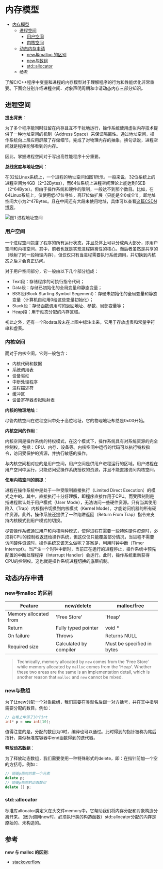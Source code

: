 # 内存模型

- [内存模型](#内存模型)
  - [进程空间](#进程空间)
    - [用户空间](#用户空间)
    - [内核空间](#内核空间)
  - [动态内存申请](#动态内存申请)
    - [new与malloc 的区别](#new与malloc-的区别)
    - [new与数组](#new与数组)
    - [std::allocator](#stdallocator)
  - [参考](#参考)

了解C/C++程序中变量和进程的内存模型对于理解程序的行为和性能优化非常重要。下面会分别介绍进程空间、对象声明周期和申请动态内存三部分知识。

## 进程空间

**提出背景**：

为了多个程序能同时驻留在内存且互不干扰地运行，操作系统使用虚拟内存技术提供了一种地址空间的机制（Address Space）来保证隔离性。通过地址空间，操作系统向上层应用屏蔽了存储细节，完成了对物理内存的抽象。换句话说，进程空间就是程序能够看到的内存。

因此，掌握进程空间对于写出高性能程序十分重要。

**总线宽度与地址空间**：

在32位Linux系统上，一个进程的地址空间如图1所示。一般来说，32位系统上的进程空间为4GB（2^32Bytes），而64位系统上进程空间理论上能达到16EB（2^64Byte）。但由于操作系统和硬件的限制，一般达不到那个数目。比如，在64Linux系统上，仅使用低47位寻址，高17位做扩展（只能是全0或全1），即地址空间大小为2^47Bytes。且在中间还有大段未使用地址，具体可以查看[这篇CSDN博客](https://blog.csdn.net/hbuxiaofei/article/details/109517919)。

![图1 进程地址空间](https://gabrieletolomei.files.wordpress.com/2013/10/program_in_memory2.png)

### 用户空间

一个进程空间包含了程序的所有运行状态，并且总体上可以分成两大部分，即用户空间和内核空间。其中，前者也就是实现进程隔离性的核心。而后者虽然是共享的（映射了同一段物理内存），但仅仅只有当进程需要执行系统调用，并切换到内核态之后才会真正访问。

对于用户空间部分，它一般由以下几个部分组成：

- Text段：存储程序的可执行指令代码；
- Data段：存储已初始化的全局变量和静态变量；
- BSS段(Block Starting Symbol Segement)：存储未初始化的全局变量和静态变量（计算机自动用0给这些变量初始化）；
- Stack段：存储函数调用时的返回地址、参数、局部变量等；
- Heap段：用于动态分配的内存区域。

初此之外，还有一个Rodata段未在上图中标注出来，它用于存放虚表和常量字符串和虚表。

### 内核空间

而对于内核空间，它则一般包含：

- 内核代码和数据
- 系统调用表
- 设备驱动
- 中断处理程序
- 进程描述符
- 缓冲区
- 设备寄存器虚拟映射表

**内核的物理地址**：

尽管内核空间在进程空间中处于高位地址，它的物理地址却总是0x00开始。

**内核空间的作用**：

内核空间是操作系统的特权模式，在这个模式下，操作系统具有对系统资源的完全控制权，包括：CPU、内存、设备等。内核空间中运行的代码可以执行特权指令，访问受保护的资源，并执行敏感的操作。

与内核空间相对应的是用户空间，用户空间是供用户进程运行的区域。用户进程在用户空间中运行，只能访问受操作系统授权的资源，并且不能直接访问内核空间。

**使用内核空间的前提**：

进程在操作系统中是处于一种受限制直接执行（Limited Direct Execution）的模式之中的。其中，直接执行十分好理解，即程序直接作用于CPU。而受限制则是指进程默认处于用户模式（User Mode），无法访问一些硬件资源。只有当其使用陷入（Trap）内核指令切换到内核模式（Kernel Mode），才能访问机器的所有硬件资源。此外，操作系统还提供了一种陷阱返回（Return From Trap）指令来支持内核模式到用户模式的切换。

尽管操作系统通过用户和内核两种模式，使得进程在需要一些特殊硬件资源时，必须将CPU的控制权返还给操作系统，但这仅仅只能覆盖部分情况，当进程不需要访问硬件资源时，操作系统又该怎么做呢？答案是，利用时钟中断（Timer Interrupt）。当产生一个时钟中断时，当前正在运行的进程停止，操作系统中预先配置的中断处理程序（Interrupt Handler）会运行。此时，操作系统重新获得CPU的控制权。这也就是操作系统进程切换的底层机制。

## 动态内存申请

### new与malloc 的区别

| Feature               | new/delete             | malloc/free                |
| --------------------- | ---------------------- | -------------------------- |
| Memory allocated from | 'Free Store'           | 'Heap'                     |
| Return                | Fully typed pointer    | void *                     |
| On failure            | Throws                 | Returns NULL               |
| Required size         | Calculated by compiler | Must be specified in bytes |

> Technically, memory allocated by `new` comes from the 'Free Store' while memory allocated by `malloc` comes from the 'Heap'. Whether these two areas are the same is an implementation detail, which is another reason that `malloc` and `new` cannot be mixed.

### new与数组

为了让new分配一个对象数组，我们需要在类型名后跟一对方括号，并在其中指明需要分配的数目。例如：

```c++
// 在堆上申请了10个int
int* p = new int[10];
```

值得注意的是，分配的数目为0时，编译也可以通过。此时得到的指针被称为尾后指针，类似标准库容器中end函数得到的迭代器。

**释放动态数组**：

为了释放动态数组，我们需要使用一种特殊形式的delete，即：在指针前加一个空的方括号。例如：

```c++
// 销毁p指向的第一个元素
delete p;
// 销毁p指向的动态数组
delete [] p;
```

### std::allocator

标准库allocator类定义在头文件memory中，它帮助我们将内存分配和对象构造分离开来。（因为调用new时，必须执行类的构造函数）std::allocator分配的内存是原始的、未构造的。

## 参考

**new 与 malloc 的区别**:

- [stackoverflow](https://stackoverflow.com/questions/240212/what-is-the-difference-between-new-delete-and-malloc-free)

